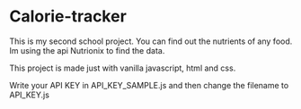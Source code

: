 # Calorie-tracker

This is my second school project. You can find out the nutrients of any food. Im using the api Nutrionix to find the data.

This project is made just with vanilla javascript, html and css.

Write your API KEY in 
API_KEY_SAMPLE.js and then change the filename to 
API_KEY.js
